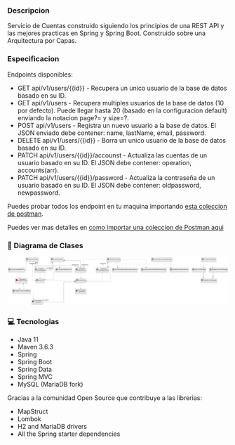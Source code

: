 ### Descripcion
Servicio de Cuentas construido siguiendo los principios de una REST API y las mejores practicas en Spring y Spring Boot.
Construido sobre una Arquitectura por Capas.

### Especificacion
Endpoints disponibles:
- GET api/v1/users/{{id}} - Recupera un unico usuario de la base de datos basado en su ID.
- GET api/v1/users - Recupera multiples usuarios de la base de datos (10 por defecto). Puede llegar hasta 20 (basado en la configuracion default) enviando la notacion page?= y size=?.
- POST api/v1/users - Registra un nuevo usuario a la base de datos. El JSON enviado debe contener: name, lastName, email, password.
- DELETE api/v1/users/{{id}} - Borra un unico usuario de la base de datos basado en su ID.
- PATCH api/v1/users/{{id}}/accounst - Actualiza las cuentas de un usuario basado en su ID. El JSON debe contener: operation, accounts(arr).
- PATCH api/v1/users/{{id}}/password - Actualiza la contraseña de un usuario basado en su ID. El JSON debe contener: oldpassword, newpassword.

Puedes probar todos los endpoint en tu maquina importando [esta coleccion de postman](./docs/Account%20Service.postman_collection.json).

Puedes ver mas detalles en [como importar una coleccion de Postman aqui](https://learning.postman.com/docs/getting-started/importing-and-exporting-data/#importing-data-into-postman)

### 💬 Diagrama de Clases
![classDiagram](./docs/classDiagram.png)

### 💻 Tecnologias
- Java 11
- Maven 3.6.3
- Spring
- Spring Boot
- Spring Data
- Spring MVC
- MySQL (MariaDB fork)

Gracias a la comunidad Open Source que contribuye a las librerias:
- MapStruct
- Lombok
- H2 and MariaDB drivers
- All the Spring starter dependencies